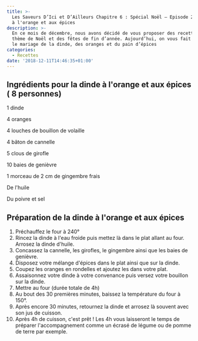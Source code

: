 ```yaml
---
title: >-
  Les Saveurs D’Ici et D’Ailleurs Chapitre 6 : Spécial Noël – Episode 2 : Dinde
  à l'orange et aux épices
description: >-
  En ce mois de décembre, nous avons décidé de vous proposer des recettes sur le
  thème de Noël et des fêtes de fin d’année. Aujourd’hui, on vous fait découvrir
  le mariage de la dinde, des oranges et du pain d’épices
categories:
  - Recettes
date: '2018-12-11T14:46:35+01:00'
---
```

## Ingrédients pour la dinde à l'orange et aux épices ( 8 personnes)

1 dinde

4 oranges

4 louches de bouillon de volaille

4 bâton de cannelle

5 clous de girofle

10 baies de genièvre

1 morceau de 2 cm de gingembre frais

De l'huile

Du poivre et sel

## Préparation de la dinde à l'orange et aux épices 

1. Préchauffez le four à 240°
2. Rincez la dinde à l'eau froide puis mettez là dans le plat allant au four. Arrosez la dinde d'huile.
3. Concassez la cannelle, les girofles, le gingembre ainsi que les baies de genièvre.
4. Disposez votre mélange d'épices dans le plat ainsi que sur la dinde.
5. Coupez les oranges en rondelles et ajoutez les dans votre plat.
6. Assaisonnez votre dinde à votre convenance puis versez votre bouillon sur la dinde.
7. Mettre au four (durée totale de 4h)
8. Au bout des 30 premières minutes, baissez la température du four à 150°.
9. Après encore 30 minutes, retournez la dinde et arrosez là souvent avec son jus de cuisson.
10. Après 4h de cuisson, c'est prêt ! Les 4h vous laisseront le temps de préparer l'accompagnement comme un écrasé de légume ou de pomme de terre par exemple.
